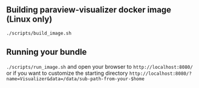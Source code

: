 ## Building paraview-visualizer docker image (Linux only)

```bash
./scripts/build_image.sh
```

## Running your bundle

`./scripts/run_image.sh` and open your browser to `http://localhost:8080/` or if you want to customize the starting directory `http://localhost:8080/?name=Visualizer&data=/data/sub-path-from-your-$home`